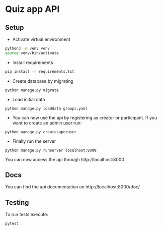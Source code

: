 # Quiz app API

## Setup

- Activate virtual environment

```bash
python3 -m venv venv
source venv/bin/activate
```

- Install requirements

```bash
pip install -r requirements.txt
```

- Create database by migrating

```
python manage.py migrate
```

- Load initial data

```
python manage.py loaddata groups.yaml
```

- You can now use the api by registering as creator or participant.
  If you want to create an admin user run:

```
python manage.py createsuperuser
```

- Finally run the server

```
python manage.py runserver localhost:8000
```

You can now access the api through http://localhost:8000

## Docs

You can find the api documentation on http://localhost:8000/doc/

## Testing

To run tests execute:

```
pytest
```



